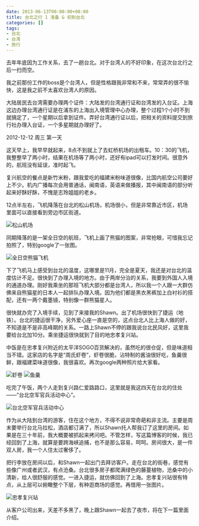 ```yaml
---
date: 2013-06-13T00:00:00+08:00
title: 台北之行 1 准备 & 初到台北
categories: []
tags:
- 台北
- 台湾
- 旅行
---
```


去年年底因为工作关系，去了一趟台北。对于台湾人的不好印象，在这次台北行之后一扫而空。

我之前那份工作的boss是个台湾人，但是性格跟我非常和不来，常常弄的很不愉快，这是我之前不太喜欢台湾人的原因。

大陆居民去台湾需要办理两个证件：大陆发的台湾通行证和台湾发的入台证。上海这边办理台湾通行证是在浦东的上海出入境管理中心办理，整个过程1个小时不到就搞定了，一个星期以后拿到证件。弄好台湾通行证以后，把相关的资料提交到旅行社办理入台证，一个多星期就办理好了。

2012-12-12 周三 第一天

这天早上，我早早就起来，8点不到就上了去虹桥机场的出租车。10：30的飞机，我整整早了两小时，结果在机场等了两小时，还好有ipad可以打发时间。很意外的，航班没有延误，准时起飞。

复兴航空的餐点是新竹米粉，跟我爱吃的福建米粉味道很像，比国内航空公司要好上不少。机内广播每次会用普通话，闽南语，英语来做播报，其中闽南语的部分听起来好酥好酥，不愧是志玲姐姐的老乡。

12点半左右，飞机降落在台北的松山机场，机场很小，但是非常靠近市区，机场里面可以直接看到旁边市区街道。

![松山机场](/_image/2013-06-13/songshan-airport.jpg)


同期降落的是一架全日空的航班，飞机上画了熊猫的图案，非常抢眼，可惜我忘记拍照了，特别google了一张图。

![全日空熊猫飞机](/_image/2013-06-13/249277679_o.jpg)

下了飞机马上感受到台北的温度，这哪里是11月，完全是夏天，我还是对台北的温度估计不足。很快到了办理入境的地方。由于两岸分治的关系，我要到外国人入境的通道办理。刚好我乘坐的那班飞机大部分都是台湾人，所以我一个人跟一大群仿佛来自熊猫星的日本人一起排队办理入境。因为他们都是黑衣黑裤加上白衬衫的搭配，还有一两个戴墨镜，特别像一群熊猫星人。

很快就办完了入境手续，见到了来接我的Shawn。出了机场很快到了捷运（地铁）。台北的捷运很干净，另外爱心座一直是空的，这点台北人比上海人做的好，不知道是不是非高峰期的关系。一路上Shawn不停的跟我说台北民风好，这里我要给台北加10分。乘坐捷运很快就到了目的地忠孝复兴站。

中饭是在忠孝复兴附近的太平洋SOGO百货解决的，虽然吃的很仓促，但是味道相当不错。这家店的名字是“周氏虾卷”，虾卷很脆，沾特制的酱油很好吃，鱼羹很鲜，跟福建菜味道很像，我很喜欢。再次google两种照片给大家看。

![虾卷](/_image/2013-06-13/照片-2910.jpg)
![鱼羹](/_image/2013-06-13/url.jpg)

吃完了午饭，两个人走到复兴路仁爱路路口，这里就是我这四天在台北的住处——”台北空军官兵活动中心”。

![台北空军官兵活动中心](/_image/2013-06-13/P1030046.JPG)

作为从大陆到台湾的游客，住在这个地方，不得不说非常奇葩和非主流。主要是周末要举行台北马拉松，酒店都订满了，所以Shawn托人帮我订了这里的房间。如果是在三十年前，我大概要被抓起来拷问吧。不管怎样，写这篇博客的时候，我已经回到了上海，就算是要跨海峡追捕，也不是那么容易，呵呵。房间很大，是一件双人房，我一个人住太过奢侈了。

把行李放在房间以后，和Shawn一起出门去拜访客户。走在台北的街巷，感觉有些像广州或者武汉，有点沧桑。台北很多房子都爬满绿色的藤蔓植物，沧桑中的小清新，给人很舒服的感觉。一进入捷运，就仿佛回到了上海。忠孝复兴站很有特点，从上层可以俯瞰整个下层，有种逛商场的感觉。再借用一张图片。

![忠孝复兴站](/_image/2013-06-13/a19810809_01000.jpg)

从客户公司出来，天差不多黑了，晚上跟Shawn一起去了夜市，将在下一篇里面介绍。
